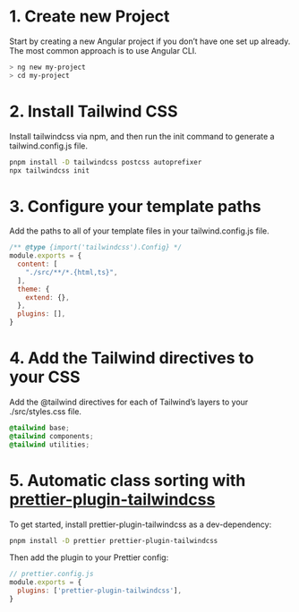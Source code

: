 # 1. Create new Project
Start by creating a new Angular project if you don’t have one set up already. The most common approach is to use Angular CLI.

```sh
> ng new my-project
> cd my-project
```

# 2. Install Tailwind CSS
Install tailwindcss via npm, and then run the init command to generate a tailwind.config.js file.

```sh
pnpm install -D tailwindcss postcss autoprefixer
npx tailwindcss init
```

# 3. Configure your template paths
Add the paths to all of your template files in your tailwind.config.js file.

```js
/** @type {import('tailwindcss').Config} */
module.exports = {
  content: [
    "./src/**/*.{html,ts}",
  ],
  theme: {
    extend: {},
  },
  plugins: [],
}
```

# 4. Add the Tailwind directives to your CSS
Add the @tailwind directives for each of Tailwind’s layers to your ./src/styles.css file.

```css
@tailwind base;
@tailwind components;
@tailwind utilities;
```

# 5. Automatic class sorting with [prettier-plugin-tailwindcss](https://github.com/tailwindlabs/prettier-plugin-tailwindcss)
To get started, install prettier-plugin-tailwindcss as a dev-dependency:

```sh
pnpm install -D prettier prettier-plugin-tailwindcss
```

Then add the plugin to your Prettier config:

```js
// prettier.config.js
module.exports = {
  plugins: ['prettier-plugin-tailwindcss'],
}
```

